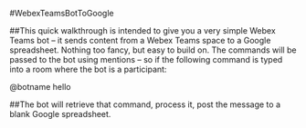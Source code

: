 #WebexTeamsBotToGoogle

##This quick walkthrough is intended to give you a very simple Webex Teams bot – it sends content from a Webex Teams space to a Google spreadsheet. Nothing too fancy, but easy to build on. The commands will be passed to the bot using mentions – so if the following command is typed into a room where the bot is a participant:

@botname hello

##The bot will retrieve that command, process it, post the message to a blank Google spreadsheet.
